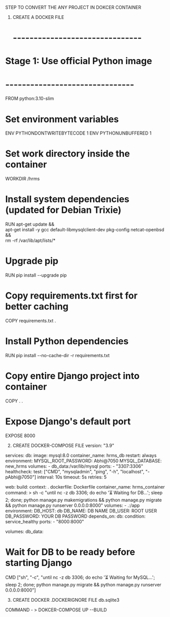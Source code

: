 STEP TO CONVERT THE ANY PROJECT IN DOKCER CONTAINER


1. CREATE A DOCKER FILE
   # -------------------------------
# Stage 1: Use official Python image
# -------------------------------
FROM python:3.10-slim

# Set environment variables
ENV PYTHONDONTWRITEBYTECODE 1
ENV PYTHONUNBUFFERED 1

# Set work directory inside the container
WORKDIR /hrms

# Install system dependencies (updated for Debian Trixie)
RUN apt-get update && \
    apt-get install -y gcc default-libmysqlclient-dev pkg-config netcat-openbsd && \
    rm -rf /var/lib/apt/lists/*

# Upgrade pip
RUN pip install --upgrade pip

# Copy requirements.txt first for better caching
COPY requirements.txt .

# Install Python dependencies
RUN pip install --no-cache-dir -r requirements.txt

# Copy entire Django project into container
COPY . .

# Expose Django's default port
EXPOSE 8000

2. CREATE DOCKER-COMPOSE FILE
   version: "3.9"

services:
  db:
    image: mysql:8.0
    container_name: hrms_db
    restart: always
    environment:
      MYSQL_ROOT_PASSWORD: Abhi@7050
      MYSQL_DATABASE: new_hrms
    volumes:
      - db_data:/var/lib/mysql
    ports:
      - "3307:3306"
    healthcheck:
      test: ["CMD", "mysqladmin", "ping", "-h", "localhost", "-pAbhi@7050"]
      interval: 10s
      timeout: 5s
      retries: 5

  web:
    build:
      context: .
      dockerfile: Dockerfile
    container_name: hrms_container
    command: >
      sh -c "until nc -z db 3306;
             do echo '⏳ Waiting for DB...';
             sleep 2;
             done;
             python manage.py makemigrations &&
             python manage.py migrate &&
             python manage.py runserver 0.0.0.0:8000"
    volumes:
      - .:/app
    environment:
      DB_HOST: db
      DB_NAME: DB NAME
      DB_USER: ROOT USER
      DB_PASSWORD: YOUR DB PASSWORD
    depends_on:
      db:
        condition: service_healthy
    ports:
      - "8000:8000"

volumes:
  db_data:

# Wait for DB to be ready before starting Django
CMD ["sh", "-c", "until nc -z db 3306; do echo '⏳ Waiting for MySQL...'; sleep 2; done; python manage.py migrate && python manage.py runserver 0.0.0.0:8000"]

3. CREATE DOCKER .DOCKERIGNORE FILE
   db.sqlite3

COMMAND - > DOKCER-COMPOSE UP --BUILD 

